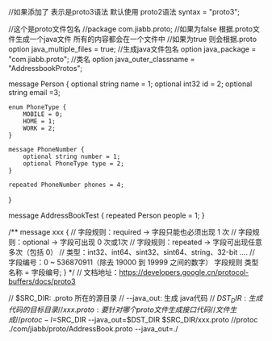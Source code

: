 //如果添加了 表示是proto3语法 默认使用 proto2语法
syntax = "proto3";

//这个是proto文件包名
//package com.jiabb.proto;
//如果为false 根据.proto文件生成一个java文件 所有的内容都会在一个文件中
//如果为true  则会根据.proto
option java_multiple_files = true;
//生成java文件包名
option java_package = "com.jiabb.proto";
//类名
option java_outer_classname = "AddressbookProtos";



message Person {
optional string name = 1;
optional int32 id = 2;
optional string email =3;

    enum PhoneType {
        MOBILE = 0;
        HOME = 1;
        WORK = 2;
    }

    message PhoneNumber {
        optional string number = 1;
        optional PhoneType type = 2;
    }

    repeated PhoneNumber phones = 4;
}

message AddressBookTest  {
repeated Person people = 1;
}

/**
message xxx {
// 字段规则：required -> 字段只能也必须出现 1 次
// 字段规则：optional -> 字段可出现 0 次或1次
// 字段规则：repeated -> 字段可出现任意多次（包括 0）
// 类型：int32、int64、sint32、sint64、string、32-bit ....
// 字段编号：0 ~ 536870911（除去 19000 到 19999 之间的数字）
字段规则 类型 名称 = 字段编号;
}
*/
// 文档地址：https://developers.google.cn/protocol-buffers/docs/proto3

// $SRC_DIR: .proto 所在的源目录
// --java_out: 生成 java代码
// $DST_DIR: 生成代码的目标目录
// xxx.proto: 要针对哪个 proto 文件生成接口代码
// 文件生成
//protoc -I=$SRC_DIR --java_out=$DST_DIR $SRC_DIR/xxx.proto
//protoc ./com/jiabb/proto/AddressBook.proto --java_out=./